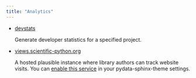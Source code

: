 ```yaml
---
title: "Analytics"
---
```


- [devstats](https://github.com/scientific-python/devstats)

  Generate developer statistics for a specified project.

- [views.scientific-python.org](https://views.scientific-python.org)

  A hosted plausible instance where library authors can track website visits.
  You can [enable this service](https://pydata-sphinx-theme.readthedocs.io/en/latest/user_guide/analytics.html#analytics-and-usage-services)
  in your pydata-sphinx-theme settings.
